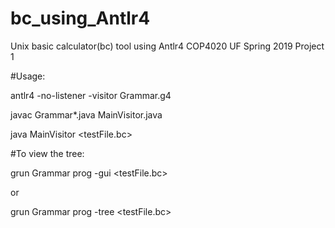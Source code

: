# bc_using_Antlr4
Unix basic calculator(bc) tool using Antlr4
COP4020 UF Spring 2019 Project 1


#Usage:

antlr4 -no-listener -visitor Grammar.g4

javac Grammar*.java MainVisitor.java

java MainVisitor <testFile.bc>


#To view the tree:

grun Grammar prog -gui <testFile.bc>

or

grun Grammar prog -tree <testFile.bc>
